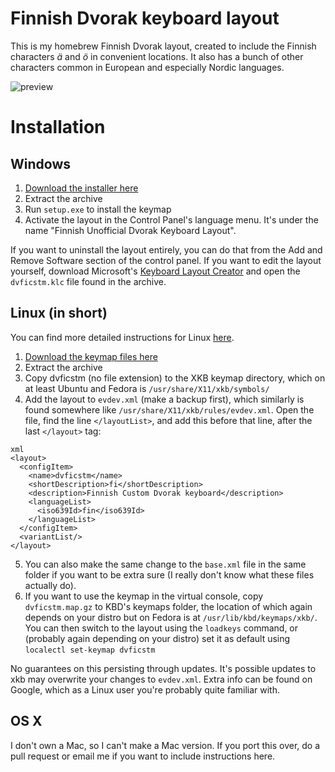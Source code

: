 # Finnish Dvorak keyboard layout

This is my homebrew Finnish Dvorak layout, created to include the Finnish characters *ä* and *ö* in convenient locations. It also has a bunch of other characters common in European and especially Nordic languages.

![preview](https://raw.githubusercontent.com/brndd/dvorakfi/master/preview.png)

# Installation

## Windows

1. [Download the installer here](https://github.com/brndd/dvorakfi/releases/download/1.0/dvorakfi_windows.zip)
2. Extract the archive
3. Run `setup.exe` to install the keymap
4. Activate the layout in the Control Panel's language menu. It's under the name "Finnish Unofficial Dvorak Keyboard Layout".

If you want to uninstall the layout entirely, you can do that from the Add and Remove Software section of the control panel.
If you want to edit the layout yourself, download Microsoft's [Keyboard Layout Creator](https://www.microsoft.com/en-us/download/details.aspx?id=22339) and open the `dvficstm.klc` file found in the archive.

## Linux (in short)

You can find more detailed instructions for Linux [here](linux/README.md).

1. [Download the keymap files here](https://github.com/brndd/dvorakfi/releases/download/1.0/dvorakfi_linux.zip)
2. Extract the archive
3. Copy dvficstm (no file extension) to the XKB keymap directory, which on at least Ubuntu and Fedora is `/usr/share/X11/xkb/symbols/`
4. Add the layout to `evdev.xml` (make a backup first), which similarly is found somewhere like `/usr/share/X11/xkb/rules/evdev.xml`. Open the file, find the line `</layoutList>`, and add this before that line, after the last `</layout>` tag:

```
xml
<layout>
  <configItem>
    <name>dvficstm</name>
    <shortDescription>fi</shortDescription>
    <description>Finnish Custom Dvorak keyboard</description>
    <languageList>
      <iso639Id>fin</iso639Id>
    </languageList>
  </configItem>
  <variantList/>
</layout>
```
5. You can also make the same change to the `base.xml` file in the same folder if you want to be extra sure (I really don't know what these files actually do).
5. If you want to use the keymap in the virtual console, copy `dvficstm.map.gz` to KBD's keymaps folder,
the location of which again depends on your distro but on Fedora is at `/usr/lib/kbd/keymaps/xkb/`.
You can then switch to the layout using the `loadkeys` command, or (probably again depending on your distro) set it as default using `localectl set-keymap dvficstm`

No guarantees on this persisting through updates. It's possible updates to xkb may overwrite your changes to `evdev.xml`. Extra info can be found on Google, which as a Linux user you're probably quite familiar with.

## OS X

I don't own a Mac, so I can't make a Mac version. If you port this over, do a pull request or email me if you want to include instructions here.
